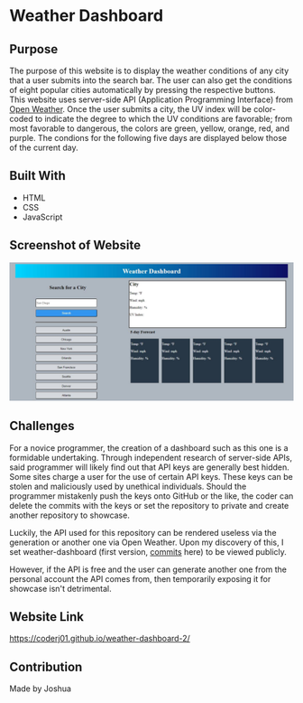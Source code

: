 # Weather Dashboard

## Purpose
The purpose of this website is to display the weather conditions of any city that a user submits into the search bar. The user can also get the conditions of eight popular cities automatically by pressing the respective buttons. This website uses server-side API (Application Programming Interface) from [Open Weather](https://openweathermap.org/). Once the user submits a city, the UV index will be color-coded to indicate the degree to which the UV conditions are favorable; from most favorable to dangerous, the colors are green, yellow, orange, red, and purple. The condions for the following five days are displayed below those of the current day.


## Built With
 * HTML
 * CSS
 * JavaScript

## Screenshot of Website
![Alt text](./assets/images/image-screenshot.JPG?raw=true "Weather Dashboard")

## Challenges
For a novice programmer, the creation of a dashboard such as this one is a formidable undertaking. Through independent research of server-side APIs, said programmer will likely find out that API keys are generally best hidden. Some sites charge a user for the use of certain API keys. These keys can be stolen and maliciously used by unethical individuals. Should the programmer mistakenly push the keys onto GitHub or the like, the coder can delete the commits with the keys or set the repository to private and create another repository to showcase.

Luckily, the API used for this repository can be rendered useless via the generation or another one via Open Weather. Upon my discovery of this, I set weather-dashboard (first version, [commits](https://github.com/CoderJ01/weather-dashboard/commits/main) here) to be viewed publicly.

However, if the API is free and the user can generate another one from the personal account the API comes from, then temporarily exposing it for showcase isn't detrimental.

## Website Link
https://coderj01.github.io/weather-dashboard-2/

## Contribution
Made by Joshua